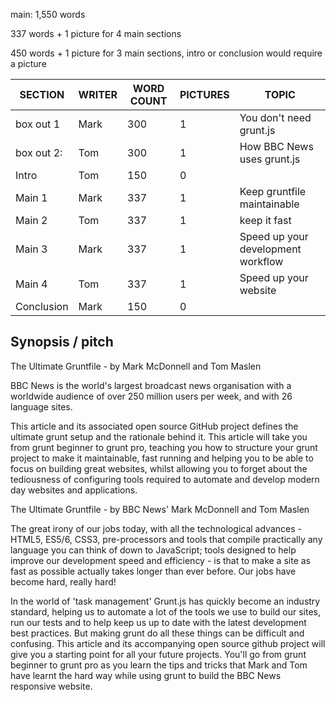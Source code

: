 main: 1,550 words

337 words + 1 picture for 4 main sections

450 words + 1 picture for 3 main sections, intro or conclusion would require a picture 


| SECTION      | WRITER  | WORD COUNT | PICTURES | TOPIC                              |
| ------------ | ------- | ---------- | -------- | ---------------------------------- |
| box out 1    | Mark    | 300        | 1        | You don't need grunt.js            |
| box out 2:   | Tom     | 300        | 1        | How BBC News uses grunt.js         |
| Intro        | Tom     | 150        | 0        |                                    |
| Main 1       | Mark    | 337        | 1        | Keep gruntfile maintainable        |
| Main 2       | Tom     | 337        | 1        | keep it fast                       |
| Main 3       | Mark    | 337        | 1        | Speed up your development workflow |
| Main 4       | Tom     | 337        | 1        | Speed up your website              |
| Conclusion   | Mark    | 150        | 0        |                                    |


## Synopsis / pitch

The Ultimate Gruntfile - by Mark McDonnell and Tom Maslen

BBC News is the world's largest broadcast news organisation with a worldwide audience of over 250 million users per week, and with 26 language sites. 

This article and its associated open source GitHub project defines the ultimate grunt setup and the rationale behind it.  This article will take you from grunt beginner to grunt pro, teaching you how to structure your grunt project to make it maintainable, fast running and helping you to be able to focus on building great websites, whilst allowing you to forget about the tediousness of configuring tools required to automate and develop modern day websites and applications.

The Ultimate Gruntfile - by BBC News' Mark McDonnell and Tom Maslen

The great irony of our jobs today, with all the technological advances - HTML5, ES5/6, CSS3, pre-processors and tools that compile practically any language you can think of down to JavaScript; tools designed to help improve our development speed and efficiency - is that to make a site as fast as possible actually takes longer than ever before.  Our jobs have become hard, really hard!

In the world of 'task management' Grunt.js has quickly become an industry standard, helping us to automate a lot of the tools we use to build our sites, run our tests and to help keep us up to date with the latest development best practices. But making grunt do all these things can be difficult and confusing.  This article and its accompanying open source github project will give you a starting point for all your future projects.  You'll go from grunt beginner to grunt pro as you learn the tips and tricks that Mark and Tom have learnt the hard way while using grunt to build the BBC News responsive website.

